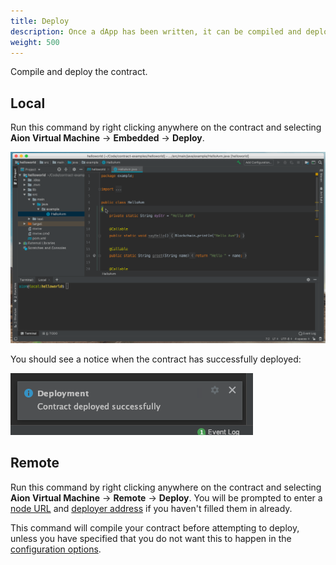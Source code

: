 ```yaml
---
title: Deploy
description: Once a dApp has been written, it can be compiled and deployed to a local or remote blockchain network. Deploying dApps is similar to how regular applications are deployed currently, however there are some differences. One major difference is that to deploy an application to a public blockchain network, an account must be supplied with tokens in order to cover the deployment costs. However, when deploying to a local network through the Aion4j plugin there is no need to create an account or supply it with test tokens, as everything is contained within the local network.
weight: 500
---
```


Compile and deploy the contract.

## Local

Run this command by right clicking anywhere on the contract and selecting **Aion Virtual Machine** → **Embedded** → **Deploy**.

![Deploy to Embedded AVM](/developers/tools/intellij-plugin/images/deploy-to-embedded.gif)

You should see a notice when the contract has successfully deployed:

![Successful Deployment Notice](/developers/tools/intellij-plugin/images/successful-deployment-notice.png)

## Remote

Run this command by right clicking anywhere on the contract and selecting **Aion Virtual Machine** → **Remote** → **Deploy**. You will be prompted to enter a [node URL](/developers/tools/intellij-plugin/configure-the-plugin) and [deployer address](/developers/tools/intellij-plugin/configure-the-plugin) if you haven't filled them in already.

This command will compile your contract before attempting to deploy, unless you have specified that you do not want this to happen in the [configuration options](/developers/tools/intellij-plugin/configure-the-plugin).
